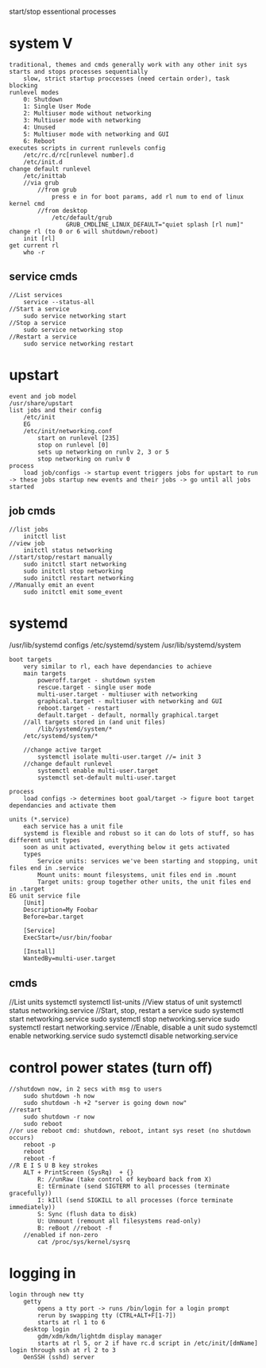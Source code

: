 start/stop essentional processes

# system V
    traditional, themes and cmds generally work with any other init sys
    starts and stops processes sequentially
        slow, strict startup proccesses (need certain order), task blocking
    runlevel modes
        0: Shutdown
        1: Single User Mode
        2: Multiuser mode without networking
        3: Multiuser mode with networking
        4: Unused
        5: Multiuser mode with networking and GUI
        6: Reboot
    executes scripts in current runlevels config
        /etc/rc.d/rc[runlevel number].d
        /etc/init.d
    change default runlevel
        /etc/inittab
        //via grub
            //from grub
                press e in for boot params, add rl num to end of linux kernel cmd
            //from desktop
                /etc/default/grub
                    GRUB_CMDLINE_LINUX_DEFAULT="quiet splash [rl num]"    
    change rl (to 0 or 6 will shutdown/reboot)
        init [rl]
    get current rl
        who -r

## service cmds 
    //List services
        service --status-all
    //Start a service
        sudo service networking start
    //Stop a service
        sudo service networking stop
    //Restart a service
        sudo service networking restart

# upstart
    event and job model
    /usr/share/upstart
    list jobs and their config
        /etc/init
        EG
        /etc/init/networking.conf
            start on runlevel [235]
            stop on runlevel [0]
            sets up networking on runlv 2, 3 or 5
            stop networking on runlv 0
    process
        load job/configs -> startup event triggers jobs for upstart to run -> these jobs startup new events and their jobs -> go until all jobs started

## job cmds
    //list jobs
        initctl list
    //view job
        initctl status networking
    //start/stop/restart manually
        sudo initctl start networking
        sudo initctl stop networking
        sudo initctl restart networking
    //Manually emit an event
        sudo initctl emit some_event

# systemd
/usr/lib/systemd
    configs
        /etc/systemd/system
        /usr/lib/systemd/system

    boot targets
        very similar to rl, each have dependancies to achieve
        main targets
            poweroff.target - shutdown system
            rescue.target - single user mode
            multi-user.target - multiuser with networking
            graphical.target - multiuser with networking and GUI
            reboot.target - restart
            default.target - default, normally graphical.target
        //all targets stored in (and unit files)
            /lib/systemd/system/* 
        /etc/systemd/system/*

        //change active target
            systemctl isolate multi-user.target //= init 3
        //change default runlevel
            systemctl enable multi-user.target
            systemctl set-default multi-user.target

    process
        load configs -> determines boot goal/target -> figure boot target dependancies and activate them

    units (*.service)
        each service has a unit file
        systemd is flexible and robust so it can do lots of stuff, so has different unit types
        soon as unit activated, everything below it gets activated
        types
            Service units: services we've been starting and stopping, unit files end in .service
            Mount units: mount filesystems, unit files end in .mount
            Target units: group together other units, the unit files end in .target
    EG unit service file
        [Unit]
        Description=My Foobar
        Before=bar.target

        [Service]
        ExecStart=/usr/bin/foobar

        [Install]
        WantedBy=multi-user.target
## cmds
//List units
    systemctl
    systemctl list-units
//View status of unit
    systemctl status networking.service
//Start, stop, restart a service
    sudo systemctl start networking.service
    sudo systemctl stop networking.service
    sudo systemctl restart networking.service
//Enable, disable a unit
    sudo systemctl enable networking.service
    sudo systemctl disable networking.service

# control power states (turn off)
    //shutdown now, in 2 secs with msg to users
        sudo shutdown -h now
        sudo shutdown -h +2 "server is going down now"
    //restart
        sudo shutdown -r now
        sudo reboot
    //or use reboot cmd: shutdown, reboot, intant sys reset (no shutdown occurs)
        reboot -p
        reboot
        reboot -f
    //R E I S U B key strokes
        ALT + PrintScreen (SysRq)  + {} 
            R: //unRaw (take control of keyboard back from X)
            E: tErminate (send SIGTERM to all processes (terminate gracefully))
            I: kIll (send SIGKILL to all processes (force terminate immediately))
            S: Sync (flush data to disk)
            U: Unmount (remount all filesystems read-only)
            B: reBoot //reboot -f
        //enabled if non-zero
            cat /proc/sys/kernel/sysrq

# logging in
    login through new tty 
        getty
            opens a tty port -> runs /bin/login for a login prompt
            rerun by swapping tty (CTRL+ALT+F[1-7])
            starts at rl 1 to 6
        desktop login
            gdm/xdm/kdm/lightdm display manager
            starts at rl 5, or 2 if have rc.d script in /etc/init/[dmName]
    login through ssh at rl 2 to 3
        OenSSH (sshd) server
